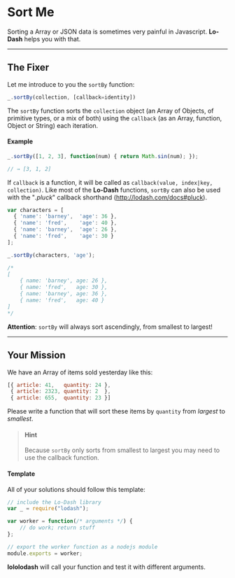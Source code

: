 # Sort Me #
Sorting a Array or JSON data is sometimes very painful in Javascript.
**Lo-Dash** helps you with that.
* * *
## The Fixer ##
Let me introduce to you the `sortBy` function:
```js
_.sortBy(collection, [callback=identity])
```
The `sortBy` function sorts the `collection` object (an Array of Objects, of primitive
types, or a mix of both) using the `callback` (as an Array, function, Object or String)
each iteration.

#### Example ####
```js
_.sortBy([1, 2, 3], function(num) { return Math.sin(num); });

// → [3, 1, 2]
```
If `callback` is a function, it will be called as `callback(value, index|key, collection)`.
Like most of the **Lo-Dash** functions, `sortBy` can also be used with the
"*.pluck*" callback shorthand (http://lodash.com/docs#pluck).
```js
var characters = [
  { 'name': 'barney',  'age': 36 },
  { 'name': 'fred',    'age': 40 },
  { 'name': 'barney',  'age': 26 },
  { 'name': 'fred',    'age': 30 }
];

_.sortBy(characters, 'age');

/*
[
    { name: 'barney', age: 26 },
    { name: 'fred',   age: 30 },
    { name: 'barney', age: 36 },
    { name: 'fred',   age: 40 }
]
*/
```
**Attention**: `sortBy` will always sort ascendingly, from smallest to largest!
* * *
## Your Mission ##
We have an Array of items sold yesterday like this:
```js
[{ article: 41,   quantity: 24 },
 { article: 2323, quantity: 2  },
 { article: 655,  quantity: 23 }]
```
Please write a function that will sort these items by `quantity` from *largest* to *smallest*.
> #### Hint ####
> Because `sortBy` only sorts from smallest to largest you may need to use the callback function.

#### Template ####
All of your solutions should follow this template:
```js
// include the Lo-Dash library
var _ = require("lodash");

var worker = function(/* arguments */) {
    // do work; return stuff
};

// export the worker function as a nodejs module
module.exports = worker;
```
**lololodash** will call your function and test it with different arguments.
